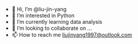 - 👋 Hi, I’m @liu-jin-yang
- 👀 I’m interested in Python
- 🌱 I’m currently learning data analysis
- 💞️ I’m looking to collaborate on ...
- 📫 How to reach me liujinyang1997@outlook.com   

<!---
liu-jin-yang/liu-jin-yang is a ✨ special ✨ repository because its `README.md` (this file) appears on your GitHub profile.
You can click the Preview link to take a look at your changes.
--->

